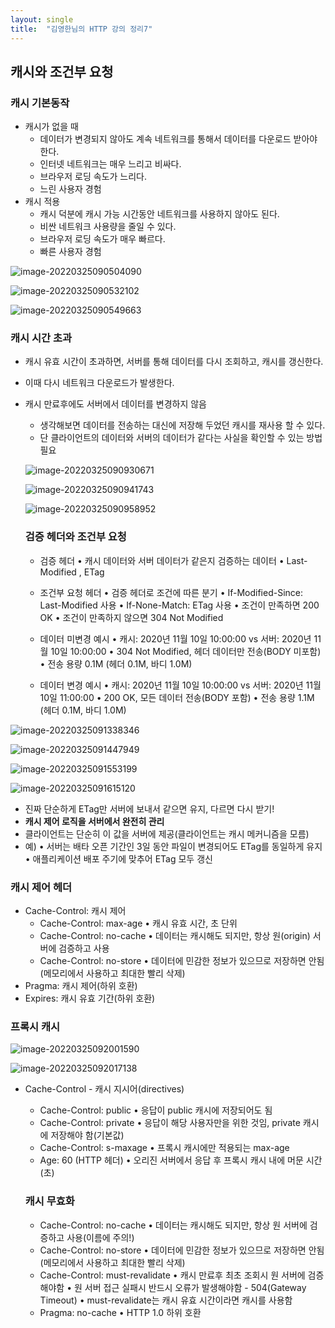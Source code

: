 ```yaml
---
layout: single
title:  "김영한님의 HTTP 강의 정리7"
---
```




## 캐시와 조건부 요청

### 캐시 기본동작

- 캐시가 없을 때
  - 데이터가 변경되지 않아도 계속 네트워크를 통해서 데이터를 다운로드 받아야 한다.
  - 인터넷 네트워크는 매우 느리고 비싸다.
  - 브라우저 로딩 속도가 느리다.
  - 느린 사용자 경험
- 캐시 적용
  - 캐시 덕분에 캐시 가능 시간동안 네트워크를 사용하지 않아도 된다.
  - 비싼 네트워크 사용량을 줄일 수 있다.
  - 브라우저 로딩 속도가 매우 빠르다.
  - 빠른 사용자 경험

![image-20220325090504090](../images/2022-03-25-HTTP7/image-20220325090504090.png)

![image-20220325090532102](../images/2022-03-25-HTTP7/image-20220325090532102.png)

![image-20220325090549663](../images/2022-03-25-HTTP7/image-20220325090549663.png)

### 캐시 시간 초과

- 캐시 유효 시간이 초과하면, 서버를 통해 데이터를 다시 조회하고, 캐시를 갱신한다.

- 이때 다시 네트워크 다운로드가 발생한다.

- 캐시 만료후에도 서버에서 데이터를 변경하지 않음

  - 생각해보면 데이터를 전송하는 대신에 저장해 두었던 캐시를 재사용 할 수 있다.
  - 단 클라이언트의 데이터와 서버의 데이터가 같다는 사실을 확인할 수 있는 방법 필요

  ![image-20220325090930671](../images/2022-03-25-HTTP7/image-20220325090930671.png)

  ![image-20220325090941743](../images/2022-03-25-HTTP7/image-20220325090941743.png)

  ![image-20220325090958952](../images/2022-03-25-HTTP7/image-20220325090958952.png)

  ### 검증 헤더와 조건부 요청

  - 검증 헤더
    • 캐시 데이터와 서버 데이터가 같은지 검증하는 데이터
    • Last-Modified , ETag

  - 조건부 요청 헤더
    • 검증 헤더로 조건에 따른 분기
    • If-Modified-Since: Last-Modified 사용
    • If-None-Match: ETag 사용
    • 조건이 만족하면 200 OK
    • 조건이 만족하지 않으면 304 Not Modified
  - 데이터 미변경 예시
    • 캐시: 2020년 11월 10일 10:00:00 vs 서버: 2020년 11월 10일 10:00:00
    • 304 Not Modified, 헤더 데이터만 전송(BODY 미포함)
    • 전송 용량 0.1M (헤더 0.1M, 바디 1.0M)
  - 데이터 변경 예시
    • 캐시: 2020년 11월 10일 10:00:00 vs 서버: 2020년 11월 10일 11:00:00
    • 200 OK, 모든 데이터 전송(BODY 포함)
    • 전송 용량 1.1M (헤더 0.1M, 바디 1.0M)

![image-20220325091338346](../images/2022-03-25-HTTP7/image-20220325091338346.png)

![image-20220325091447949](../images/2022-03-25-HTTP7/image-20220325091447949.png)

![image-20220325091553199](../images/2022-03-25-HTTP7/image-20220325091553199.png)

![image-20220325091615120](../images/2022-03-25-HTTP7/image-20220325091615120.png)

- 진짜 단순하게 ETag만 서버에 보내서 같으면 유지, 다르면 다시 받기!
- **캐시 제어 로직을 서버에서 완전히 관리**
- 클라이언트는 단순히 이 값을 서버에 제공(클라이언트는 캐시 메커니즘을 모름)
- 예)
  • 서버는 배타 오픈 기간인 3일 동안 파일이 변경되어도 ETag를 동일하게 유지
  • 애플리케이션 배포 주기에 맞추어 ETag 모두 갱신

### 캐시 제어 헤더

- Cache-Control: 캐시 제어
  - Cache-Control: max-age
    • 캐시 유효 시간, 초 단위
  - Cache-Control: no-cache
    • 데이터는 캐시해도 되지만, 항상 원(origin) 서버에 검증하고 사용
  - Cache-Control: no-store
    • 데이터에 민감한 정보가 있으므로 저장하면 안됨
    (메모리에서 사용하고 최대한 빨리 삭제)
- Pragma: 캐시 제어(하위 호환)
- Expires: 캐시 유효 기간(하위 호환)

### 프록시 캐시

![image-20220325092001590](../images/2022-03-25-HTTP7/image-20220325092001590.png)

![image-20220325092017138](../images/2022-03-25-HTTP7/image-20220325092017138.png)

- Cache-Control - 캐시 지시어(directives)

  - Cache-Control: public 
    • 응답이 public 캐시에 저장되어도 됨
  - Cache-Control: private 
    • 응답이 해당 사용자만을 위한 것임, private 캐시에 저장해야 함(기본값)
  - Cache-Control: s-maxage 
    • 프록시 캐시에만 적용되는 max-age
  - Age: 60 (HTTP 헤더)
    • 오리진 서버에서 응답 후 프록시 캐시 내에 머문 시간(초)

  ### 캐시 무효화

  - Cache-Control: no-cache 
    • 데이터는 캐시해도 되지만, 항상 원 서버에 검증하고 사용(이름에 주의!)
  - Cache-Control: no-store 
    • 데이터에 민감한 정보가 있으므로 저장하면 안됨
    (메모리에서 사용하고 최대한 빨리 삭제)
  - Cache-Control: must-revalidate 
    • 캐시 만료후 최초 조회시 원 서버에 검증해야함
    • 원 서버 접근 실패시 반드시 오류가 발생해야함 - 504(Gateway Timeout)
    • must-revalidate는 캐시 유효 시간이라면 캐시를 사용함
  - Pragma: no-cache 
    • HTTP 1.0 하위 호환

  

